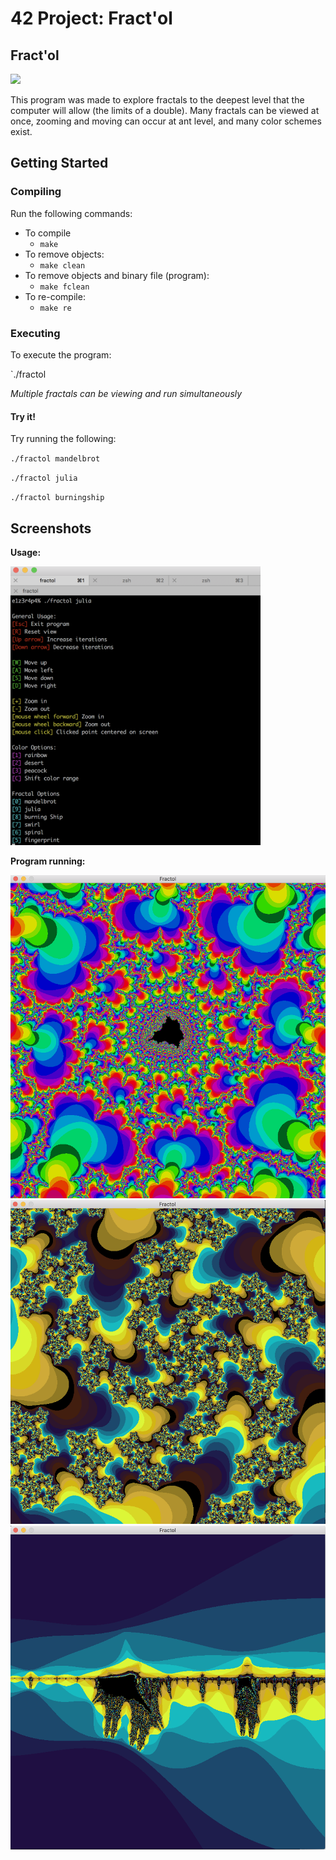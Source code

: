 # 42 Project: Fract'ol

## Fract'ol

<img src="sreenshots/finalscore.png" width="350" />

This program was made to explore fractals to the deepest level that the computer will allow (the limits of a double). Many fractals can be viewed at once, zooming and moving can occur at ant level, and many color schemes exist.

## Getting Started

### Compiling

Run the following commands:

* To compile
	- `make`
* To remove objects:
	- `make clean`
* To remove objects and binary file (program):
	- `make fclean`
* To re-compile:
	- `make re`

### Executing

To execute the program:

`./fractol <fractal> <fractal>

*Multiple fractals can be viewing and run simultaneously*

#### Try it!

Try running the following:

`./fractol mandelbrot`

`./fractol julia`

`./fractol burningship`

## Screenshots

**Usage:**

<img src="screenshots/usage.png" width="400" />

**Program running:**

<img src="screenshots/mandelbrot.png" width="550" />

<img src="screenshots/julia.png" width="550" />

<img src="screenshots/burningship.png" width="550" />

